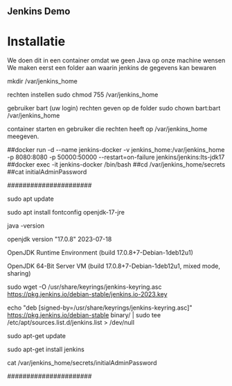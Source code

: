 ## Jenkins Demo
# Installatie
We doen dit in een container omdat we geen Java op onze machine wensen
We maken eerst een folder aan waarin jenkins de gegevens kan bewaren

mkdir /var/jenkins_home

rechten instellen
sudo chmod 755 /var/jenkins_home

gebruiker bart (uw login) rechten geven op de folder
sudo chown bart:bart /var/jenkins_home

container starten en gebruiker die rechten heeft op /var/jenkins_home meegeven.

##docker run -d --name jenkins-docker -v jenkins_home:/var/jenkins_home -p 8080:8080 -p 50000:50000 --restart=on-failure jenkins/jenkins:lts-jdk17
##docker exec -it jenkins-docker /bin/bash
##cd /var/jenkins_home/secrets
##cat initialAdminPassword

######################

sudo apt update

sudo apt install fontconfig openjdk-17-jre

java -version

openjdk version "17.0.8" 2023-07-18

OpenJDK Runtime Environment (build 17.0.8+7-Debian-1deb12u1)

OpenJDK 64-Bit Server VM (build 17.0.8+7-Debian-1deb12u1, mixed mode, sharing)

sudo wget -O /usr/share/keyrings/jenkins-keyring.asc \
  https://pkg.jenkins.io/debian-stable/jenkins.io-2023.key

echo "deb [signed-by=/usr/share/keyrings/jenkins-keyring.asc]" \
  https://pkg.jenkins.io/debian-stable binary/ | sudo tee \
  /etc/apt/sources.list.d/jenkins.list > /dev/null

sudo apt-get update

sudo apt-get install jenkins

cat /var/jenkins_home/secrets/initialAdminPassword

######################
